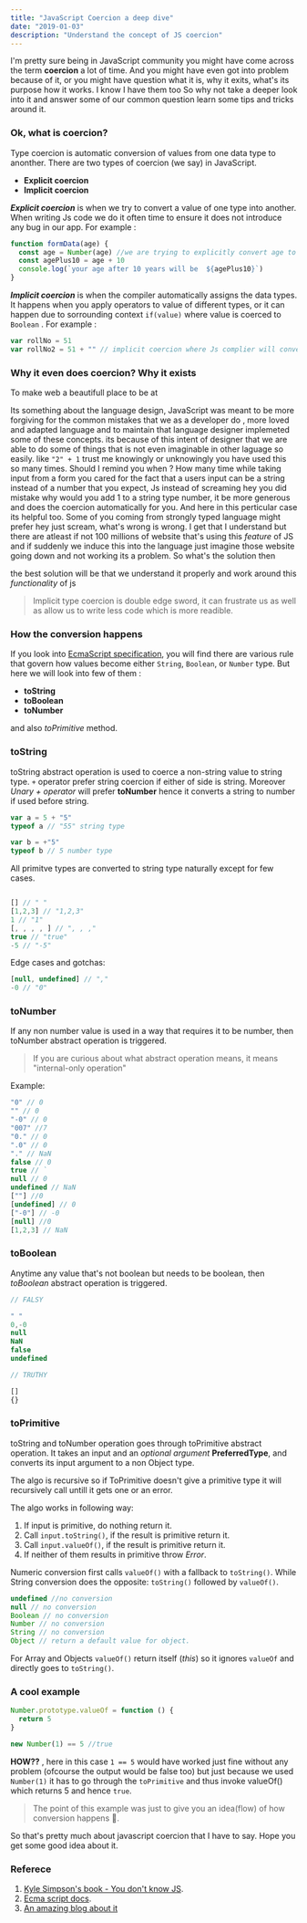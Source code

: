 ```yaml
---
title: "JavaScript Coercion a deep dive"
date: "2019-01-03"
description: "Understand the concept of JS coercion"
---
```


I'm pretty sure being in JavaScript community you might have come across the term **coercion** a lot of time. And you might have even got into problem because of it, or you might have question what it is, why it exits, what's its purpose how it works. I know I have them too So why not take a deeper look into it and answer some of our common question learn some tips and tricks around it.

### Ok, what is coercion?

Type coercion is automatic conversion of values from one data type to anonther. There are two types of coercion (we say) in JavaScript.

- **Explicit coercion**
- **Implicit coercion**

_**Explicit coercion**_ is when we try to convert a value of one type into another. When writing Js code we do it often time to ensure it does not introduce any bug in our app. For example :

```js
function formData(age) {
  const age = Number(age) //we are trying to explicitly convert age to number
  const agePlus10 = age + 10
  console.log(`your age after 10 years will be  ${agePlus10}`)
}
```

_**Implicit coercion**_ is when the compiler automatically assigns the data types. It happens when you apply operators to value of different types, or it can happen due to sorrounding context `if(value)` where value is coerced to `Boolean` . For example :

```js
var rollNo = 51
var rollNo2 = 51 + "" // implicit coercion where Js complier will convert rollNo2 to "51" a string type
```

### Why it even does coercion? Why it exists

To make web a beautifull place to be at

Its something about the language design, JavaScript was meant to be more forgiving for the common mistakes that we as a developer do , more loved and adapted language and to maintain that language designer implemeted some of these concepts. its because of this intent of designer that we are able to do some of things that is not even imaginable in other laguage so easily. like `"2" + 1` trust me knowingly or unknowingly you have used this so many times. Should I remind you when ? How many time while taking input from a form you cared for the fact that a users input can be a string instead of a number that you expect, Js instead of screaming hey you did mistake why would you add 1 to a string type number, it be more generous and does the coercion automatically for you. And here in this perticular case its helpful too. Some of you coming from strongly typed language might prefer hey just scream, what's wrong is wrong. I get that I understand but there are atleast if not 100 millions of website that's using this _feature_ of JS and if suddenly we induce this into the language just imagine those website going down and not working its a problem. So what's the solution then

the best solution will be that we understand it properly and work around this _functionality_ of js

> Implicit type coercion is double edge sword, it can frustrate us as well as allow us to write less code which is more readible.

### How the conversion happens

If you look into [EcmaScript specification](https://www.ecma-international.org/ecma-262/5.1/#sec-9), you will find there are various rule that govern how values become either `String`, `Boolean`, or `Number` type. But here we will look into few of them :

- **toString**
- **toBoolean**
- **toNumber**

and also _toPrimitive_ method.

### toString

toString abstract operation is used to coerce a non-string value to string type. `+` operator prefer string coercion if either of side is string. Moreover _Unary + operator_ will prefer **toNumber** hence it converts a string to number if used before string.

```js
var a = 5 + "5"
typeof a // "55" string type

var b = +"5"
typeof b // 5 number type
```

All primitve types are converted to string type naturally except for few cases.

```js

[] // " "
[1,2,3] // "1,2,3"
1 // "1"
[, , , , ] // ", , ,"
true // "true"
-5 // "-5"

```

Edge cases and gotchas:

<!-- prettier-ignore-start -->

```js
[null, undefined] // ","
-0 // "0"
```
<!-- prettier-ignore-end -->

### toNumber

If any non number value is used in a way that requires it to be number, then toNumber abstract operation is triggered.

> If you are curious about what abstract operation means, it means "internal-only operation"

Example:

<!-- prettier-ignore-start -->

```js
"0" // 0
"" // 0
"-0" // 0
"007" //7
"0." // 0
".0" // 0
"." // NaN
false // 0
true // `
null // 0
undefined // NaN
[""] //0
[undefined] // 0
["-0"] // -0
[null] //0
[1,2,3] // NaN

```
<!-- prettier-ignore-end -->

### toBoolean

Anytime any value that's not boolean but needs to be boolean, then _toBoolean_ abstract operation is triggered.

```js
// FALSY

" "
0,-0
null
NaN
false
undefined

// TRUTHY

[]
{}
```

### toPrimitive

toString and toNumber operation goes through toPrimitive abstract operation. It takes an input and an _optional argument_ **PreferredType**, and converts its input argument to a non Object type.

The algo is recursive so if ToPrimitive doesn't give a primitive type it will recursively call untill it gets one or an error.

The algo works in following way:

1. If input is primitive, do nothing return it.
2. Call `input.toString()`, if the result is primitive return it.
3. Call `input.valueOf()`, if the result is primitive return it.
4. If neither of them results in primitive throw _Error_.

Numeric conversion first calls `valueOf()` with a fallback to `toString()`. While String conversion does the opposite: `toString()` followed by `valueOf()`.

```js
undefined //no conversion
null // no conversion
Boolean // no conversion
Number // no conversion
String // no conversion
Object // return a default value for object.
```

For Array and Objects `valueOf()` return itself (_this_) so it ignores `valueOf` and directly goes to `toString()`.

### A cool example

```js
Number.prototype.valueOf = function () {
  return 5
}

new Number(1) == 5 //true
```

**HOW??** , here in this case `1 == 5` would have worked just fine without any problem (ofcourse the output would be false too) but just because we used `Number(1)` it has to go through the `toPrimitive` and thus invoke valueOf() which returns 5 and hence `true`.

> The point of this example was just to give you an idea(flow) of how conversion happens 😬.

So that's pretty much about javascript coercion that I have to say. Hope you get some good idea about it.

### Referece

1. [Kyle Simpson's book - You don't know JS](https://leanpub.com/ydkjsy-get-started).
2. [Ecma script docs](https://www.ecma-international.org/ecma-262/5.1/#sec-9.1).
3. [An amazing blog about it](https://www.freecodecamp.org/news/js-type-coercion-explained-27ba3d9a2839/)
